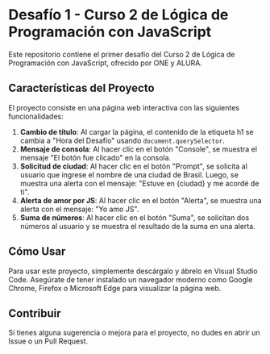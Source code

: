 # Desafío 1 - Curso 2 de Lógica de Programación con JavaScript

Este repositorio contiene el primer desafío del Curso 2 de Lógica de Programación con JavaScript, ofrecido por ONE y ALURA.


## Características del Proyecto

El proyecto consiste en una página web interactiva con las siguientes funcionalidades:

1. **Cambio de título**: Al cargar la página, el contenido de la etiqueta h1 se cambia a "Hora del Desafío" usando `document.querySelector`.
2. **Mensaje de consola**: Al hacer clic en el botón "Console", se muestra el mensaje "El botón fue clicado" en la consola.
3. **Solicitud de ciudad**: Al hacer clic en el botón "Prompt", se solicita al usuario que ingrese el nombre de una ciudad de Brasil. Luego, se muestra una alerta con el mensaje: "Estuve en {ciudad} y me acordé de ti".
4. **Alerta de amor por JS**: Al hacer clic en el botón "Alerta", se muestra una alerta con el mensaje: "Yo amo JS".
5. **Suma de números**: Al hacer clic en el botón "Suma", se solicitan dos números al usuario y se muestra el resultado de la suma en una alerta.


## Cómo Usar

Para usar este proyecto, simplemente descárgalo y ábrelo en Visual Studio Code. Asegúrate de tener instalado un navegador moderno como Google Chrome, Firefox o Microsoft Edge para visualizar la página web.


## Contribuir

Si tienes alguna sugerencia o mejora para el proyecto, no dudes en abrir un Issue o un Pull Request.
